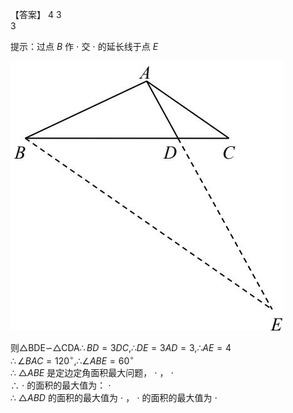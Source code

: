 【答案】 4 3  
3

提示：过点 $B$ 作 $\cdot$ 交 $\cdot$ 的延长线于点 $E$

![](<../../qs_image_DB/专题2-3_八种隐圆类最值问题，圆来如此简单（解析版）/f341646a6e5e72cbff387c9c7704cfc9f1232962958fb1212bff59e40d8e0ed0.jpg>)

则△BDE∽△CDA$\therefore B D = 3 D C , \therefore D E = 3 A D = 3 , \therefore A E = 4$   
$\therefore \angle B A C = 1 2 0 ^ { \circ } , \therefore \angle A B E = 6 0 ^ { \circ }$   
∴ $\triangle A B E$ 是定边定角面积最大问题， $\cdot$ ， $\cdot$   
∴ $\cdot$ 的面积的最大值为： $\cdot$   
∴ $\triangle A B D$ 的面积的最大值为 $\cdot$ ， $\cdot$ 的面积的最大值为 $\cdot$
